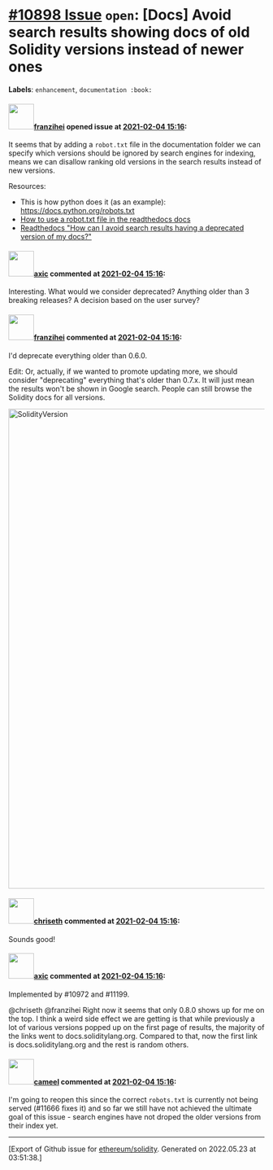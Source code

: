 # [\#10898 Issue](https://github.com/ethereum/solidity/issues/10898) `open`: [Docs] Avoid search results showing docs of old Solidity versions instead of newer ones
**Labels**: `enhancement`, `documentation :book:`


#### <img src="https://avatars.githubusercontent.com/u/41991517?u=d38fd5e811dbe132e39a53055c0f42da30820216&v=4" width="50">[franzihei](https://github.com/franzihei) opened issue at [2021-02-04 15:16](https://github.com/ethereum/solidity/issues/10898):

It seems that by adding a ``robot.txt`` file in the documentation folder we can specify which versions should be ignored by search engines for indexing, means we can disallow ranking old versions in the search results instead of new versions. 

Resources:
- This is how python does it (as an example): https://docs.python.org/robots.txt
- [How to use a robot.txt file in the readthedocs docs](https://docs.readthedocs.io/en/stable/guides/technical-docs-seo-guide.html#use-a-robots-txt-file)
- [Readthedocs "How can I avoid search results having a deprecated version of my docs?"](https://docs.readthedocs.io/en/stable/faq.html#how-can-i-avoid-search-results-having-a-deprecated-version-of-my-docs)

#### <img src="https://avatars.githubusercontent.com/u/20340?v=4" width="50">[axic](https://github.com/axic) commented at [2021-02-04 15:16](https://github.com/ethereum/solidity/issues/10898#issuecomment-774139324):

Interesting. What would we consider deprecated? Anything older than 3 breaking releases? A decision based on the user survey?

#### <img src="https://avatars.githubusercontent.com/u/41991517?u=d38fd5e811dbe132e39a53055c0f42da30820216&v=4" width="50">[franzihei](https://github.com/franzihei) commented at [2021-02-04 15:16](https://github.com/ethereum/solidity/issues/10898#issuecomment-778088461):

I'd deprecate everything older than 0.6.0.

Edit: Or, actually, if we wanted to promote updating more, we should consider "deprecating" everything that's older than 0.7.x. It will just mean the results won't be shown in Google search. People can still browse the Solidity docs for all versions.

<img width="943" alt="SolidityVersion" src="https://user-images.githubusercontent.com/41991517/107752295-cff02380-6d1e-11eb-9244-e93328f237ec.png">

#### <img src="https://avatars.githubusercontent.com/u/9073706?v=4" width="50">[chriseth](https://github.com/chriseth) commented at [2021-02-04 15:16](https://github.com/ethereum/solidity/issues/10898#issuecomment-779266766):

Sounds good!

#### <img src="https://avatars.githubusercontent.com/u/20340?v=4" width="50">[axic](https://github.com/axic) commented at [2021-02-04 15:16](https://github.com/ethereum/solidity/issues/10898#issuecomment-832302922):

Implemented by #10972 and #11199.

@chriseth @franzihei Right now it seems that only 0.8.0 shows up for me on the top. I think a weird side effect we are getting is that while previously a lot of various versions popped up on the first page of results, the majority of the links went to docs.soliditylang.org. Compared to that, now the first link is docs.soliditylang.org and the rest is random others.

#### <img src="https://avatars.githubusercontent.com/u/137030?v=4" width="50">[cameel](https://github.com/cameel) commented at [2021-02-04 15:16](https://github.com/ethereum/solidity/issues/10898#issuecomment-880620220):

I'm going to reopen this since the correct `robots.txt` is currently not being served (#11666 fixes it) and so far we still have not achieved the ultimate goal of this issue - search engines have not droped the older versions from their index yet.


-------------------------------------------------------------------------------



[Export of Github issue for [ethereum/solidity](https://github.com/ethereum/solidity). Generated on 2022.05.23 at 03:51:38.]
